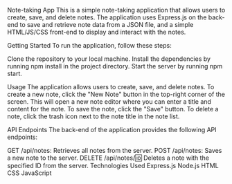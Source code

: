 Note-taking App
This is a simple note-taking application that allows users to create, save, and delete notes. The application uses Express.js on the back-end to save and retrieve note data from a JSON file, and a simple HTML/JS/CSS front-end to display and interact with the notes.

Getting Started
To run the application, follow these steps:

Clone the repository to your local machine.
Install the dependencies by running npm install in the project directory.
Start the server by running npm start.

Usage
The application allows users to create, save, and delete notes. To create a new note, click the "New Note" button in the top-right corner of the screen. This will open a new note editor where you can enter a title and content for the note. To save the note, click the "Save" button. To delete a note, click the trash icon next to the note title in the note list.

API Endpoints
The back-end of the application provides the following API endpoints:

GET /api/notes: Retrieves all notes from the server.
POST /api/notes: Saves a new note to the server.
DELETE /api/notes/:id: Deletes a note with the specified ID from the server.
Technologies Used
Express.js
Node.js
HTML
CSS
JavaScript


